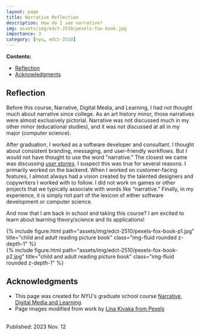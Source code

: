 ```yaml
---
layout: page
title: Narrative Reflection
description: How do I see narrative?
img: assets/img/edct-2510/pexels-fox-book.jpg
importance: 3
category: [nyu, edct-2510]
---
```


**Contents:**

<!-- MarkdownTOC -->

- [Reflection](#reflection)
- [Acknowledgments](#acknowledgments)

<!-- /MarkdownTOC -->

## Reflection

Before this course, Narrative, Digital Media, and Learning, I had not thought much about narrative since college. As an art history
minor, those narratives were almost exclusively pictorial. Narrative was not discussed much in my other minor (educational studies), and it was not discussed at all in my major (computer science). 

After graduation, I worked as a software developer and consultant. I thought about consistent branding, messaging, and user-friendly workflows. But I would not have thought to use the word "narrative." The closest we came was discussing _[user stories](https://www.atlassian.com/agile/project-management/user-stories)_. I suspect this was true for several reasons. I primarily worked on the backend. When I worked on customer-facing features, I almost always had a vision created by the talented designers and copywriters I worked with to follow. I did not work on games or other projects that we typically associate with words like “narrative.” Finally, in my experience, it is simply not part of the lexicon of either software development or computer science. 

And now that I am back in school and taking this course? I am excited to learn about learning theory/science and its applications!


<div class="row justify-content-sm-center">
    <div class="col-sm-4 mt-3 mt-md-0">
        {% include figure.html path="assets/img/edct-2510/pexels-fox-book-p1.jpg" title="child and adult reading picture book" class="img-fluid rounded z-depth-1" %}
    </div>
    <div class="col-sm-4 mt-3 mt-md-0">
        {% include figure.html path="assets/img/edct-2510/pexels-fox-book-p2.jpg" title="child and adult reading picture book" class="img-fluid rounded z-depth-1" %}
    </div>
</div>


## Acknowledgments

- This page was created for NYU's graduate school course [Narrative, Digital Media and Learning](https://steinhardt.nyu.edu/courses/narrative-digital-media-and-learning).
- Page images modified from work by [Lina Kivaka from Pexels](https://www.pexels.com/photo/person-reading-a-book-1741230/)
  
<br>  
<div class="subnote">Published: 2023 Nov. 12</div>